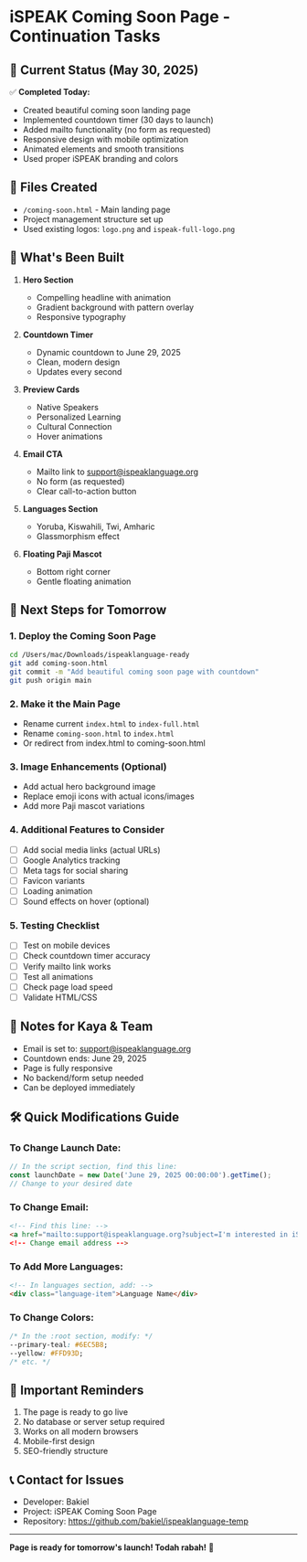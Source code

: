 # iSPEAK Coming Soon Page - Continuation Tasks

## 🚀 Current Status (May 30, 2025)
✅ **Completed Today:**
- Created beautiful coming soon landing page
- Implemented countdown timer (30 days to launch)
- Added mailto functionality (no form as requested)
- Responsive design with mobile optimization
- Animated elements and smooth transitions
- Used proper iSPEAK branding and colors

## 📁 Files Created
- `/coming-soon.html` - Main landing page
- Project management structure set up
- Used existing logos: `logo.png` and `ispeak-full-logo.png`

## 🎯 What's Been Built
1. **Hero Section**
   - Compelling headline with animation
   - Gradient background with pattern overlay
   - Responsive typography

2. **Countdown Timer**
   - Dynamic countdown to June 29, 2025
   - Clean, modern design
   - Updates every second

3. **Preview Cards**
   - Native Speakers
   - Personalized Learning
   - Cultural Connection
   - Hover animations

4. **Email CTA**
   - Mailto link to support@ispeaklanguage.org
   - No form (as requested)
   - Clear call-to-action button

5. **Languages Section**
   - Yoruba, Kiswahili, Twi, Amharic
   - Glassmorphism effect

6. **Floating Paji Mascot**
   - Bottom right corner
   - Gentle floating animation

## 🔄 Next Steps for Tomorrow

### 1. Deploy the Coming Soon Page
```bash
cd /Users/mac/Downloads/ispeaklanguage-ready
git add coming-soon.html
git commit -m "Add beautiful coming soon page with countdown"
git push origin main
```

### 2. Make it the Main Page
- Rename current `index.html` to `index-full.html`
- Rename `coming-soon.html` to `index.html`
- Or redirect from index.html to coming-soon.html

### 3. Image Enhancements (Optional)
- Add actual hero background image
- Replace emoji icons with actual icons/images
- Add more Paji mascot variations

### 4. Additional Features to Consider
- [ ] Add social media links (actual URLs)
- [ ] Google Analytics tracking
- [ ] Meta tags for social sharing
- [ ] Favicon variants
- [ ] Loading animation
- [ ] Sound effects on hover (optional)

### 5. Testing Checklist
- [ ] Test on mobile devices
- [ ] Check countdown timer accuracy
- [ ] Verify mailto link works
- [ ] Test all animations
- [ ] Check page load speed
- [ ] Validate HTML/CSS

## 📝 Notes for Kaya & Team
- Email is set to: support@ispeaklanguage.org
- Countdown ends: June 29, 2025
- Page is fully responsive
- No backend/form setup needed
- Can be deployed immediately

## 🛠️ Quick Modifications Guide

### To Change Launch Date:
```javascript
// In the script section, find this line:
const launchDate = new Date('June 29, 2025 00:00:00').getTime();
// Change to your desired date
```

### To Change Email:
```html
<!-- Find this line: -->
<a href="mailto:support@ispeaklanguage.org?subject=I'm interested in iSPEAK Language Learning"
<!-- Change email address -->
```

### To Add More Languages:
```html
<!-- In languages section, add: -->
<div class="language-item">Language Name</div>
```

### To Change Colors:
```css
/* In the :root section, modify: */
--primary-teal: #6EC5B8;
--yellow: #FFD93D;
/* etc. */
```

## 🚨 Important Reminders
1. The page is ready to go live
2. No database or server setup required
3. Works on all modern browsers
4. Mobile-first design
5. SEO-friendly structure

## 📞 Contact for Issues
- Developer: Bakiel
- Project: iSPEAK Coming Soon Page
- Repository: https://github.com/bakiel/ispeaklanguage-temp

---

**Page is ready for tomorrow's launch! Todah rabah!** 🎉